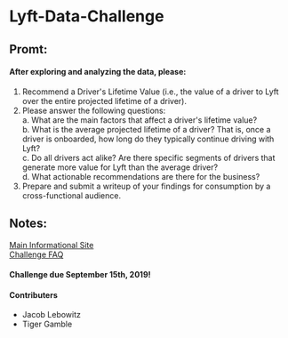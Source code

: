 # Lyft-Data-Challenge

## Promt:

#### After exploring and analyzing the data, please:
1. Recommend a Driver's Lifetime Value (i.e., the value of a driver to Lyft over the entire projected lifetime of a driver).
2. Please answer the following questions: <br>
a. What are the main factors that affect a driver's lifetime value? <br>
b. What is the average projected lifetime of a driver? That is, once a driver is
onboarded, how long do they typically continue driving with Lyft? <br>
c. Do all drivers act alike? Are there specific segments of drivers that generate more
value for Lyft than the average driver? <br>
d. What actionable recommendations are there for the business? <br>
3. Prepare and submit a writeup of your findings for consumption by a cross-functional audience.


## Notes:

[Main Informational Site](https://lyftdatachallenge.splashthat.com/) <br>
[Challenge FAQ](https://docs.google.com/document/d/1lrCr1d9DPKukdpsLshmDiVGuzgRkpAi9vmHevZGNchk/edit)


#### Challenge due September 15th, 2019!

#### Contributers
* Jacob Lebowitz
* Tiger Gamble
